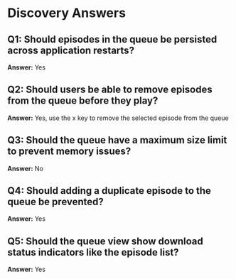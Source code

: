 # Discovery Answers

## Q1: Should episodes in the queue be persisted across application restarts?
**Answer:** Yes

## Q2: Should users be able to remove episodes from the queue before they play?
**Answer:** Yes, use the x key to remove the selected episode from the queue

## Q3: Should the queue have a maximum size limit to prevent memory issues?
**Answer:** No

## Q4: Should adding a duplicate episode to the queue be prevented?
**Answer:** Yes

## Q5: Should the queue view show download status indicators like the episode list?
**Answer:** Yes